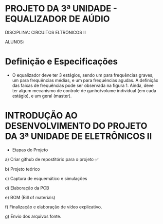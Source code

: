 # PROJETO DA 3ª UNIDADE - EQUALIZADOR DE AÚDIO

DISCIPLINA: CIRCUITOS ELTRÔNICOS II

ALUNOS:

# Definição e Especificações

- O equalizador deve ter 3 estágios, sendo um para frequências graves, um para frequências médias, e um para frequências agudas. A definição das faixas de frequências pode ser observada na figura 1. Ainda, deve ter algum mecanismo de controle de ganho/volume individual (em cada estágio), e um geral (master).


# INTRODUÇÃO AO DESENVOLVIMENTO DO PROJETO DA 3ª UNIDADE DE ELETRÔNICOS II

- Etapas do Projeto

a) Criar github de repostitório para o projeto ✅

b) Projeto teórico

c) Captura de esquemático e simulações

d) Elaboração da PCB

e) BOM (Bill of materials)

f) Finalização e elaboração de vídeo explicativo.

g) Envio dos arquivos fonte.


